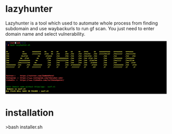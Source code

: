 # lazyhunter
Lazyhunter is a tool  which used to automate whole process from finding subdomain and use waybackurls to run  gf scan. You just need to enter domain name and select vulnerability.

![Image of tool](https://github.com/NehPatel24/lazyhunter/blob/main/lazyhunter.png)

<h1>installation</h1>
>bash installer.sh
